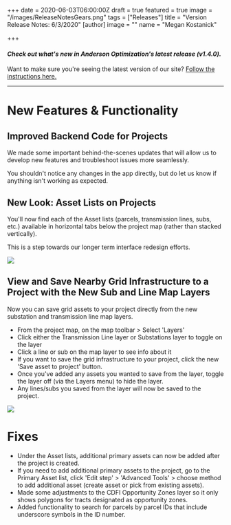+++
date = 2020-06-03T06:00:00Z
draft = true
featured = true
image = "/images/ReleaseNotesGears.png"
tags = ["Releases"]
title = "Version Release Notes: 6/3/2020"
[author]
image = ""
name = "Megan Kostanick"

+++
#### _Check out what's new in Anderson Optimization's latest release (v1.4.0)._

Want to make sure you're seeing the latest version of our site? [Follow the instructions here.](https://docs.andersonopt.com/Prospect/VersionReleaseNotes/latestversion/ "Get Latest Version")

***

# **New Features & Functionality**

## Improved Backend Code for Projects

We made some important behind-the-scenes updates that will allow us to develop new features and troubleshoot issues more seamlessly.

You shouldn't notice any changes in the app directly, but do let us know if anything isn't working as expected.

## New Look: Asset Lists on Projects

You'll now find each of the Asset lists (parcels, transmission lines, subs, etc.) available in horizontal tabs below the project map (rather than stacked vertically).

This is a step towards our longer term interface redesign efforts.

![](/images/asset_tabs.png)

## View and Save Nearby Grid Infrastructure to a Project with the New Sub and Line Map Layers

Now you can save grid assets to your project directly from the new substation and transmission line map layers.

* From the project map, on the map toolbar > Select 'Layers'
* Click either the Transmission Line layer or Substations layer to toggle on the layer
* Click a line or sub on the map layer to see info about it
* If you want to save the grid infrastructure to your project, click the new 'Save asset to project' button. 
* Once you've added any assets you wanted to save from the layer, toggle the layer off (via the Layers menu) to hide the layer. 
* Any lines/subs you saved from the layer will now be saved to the project.

![](/images/save_asset_to_project.png)

# Fixes 

*  Under the Asset lists, additional primary assets can now be added after the project is created. 
  * If you need to add additional primary assets to the project, go to the Primary Asset list, click 'Edit step' > 'Advanced Tools' > choose method to add additional asset (create asset or pick from existing assets).
* Made some adjustments to the CDFI Opportunity Zones layer so it only shows polygons for tracts designated as opportunity zones. 
* Added functionality to search for parcels by parcel IDs that include underscore symbols in the ID number.